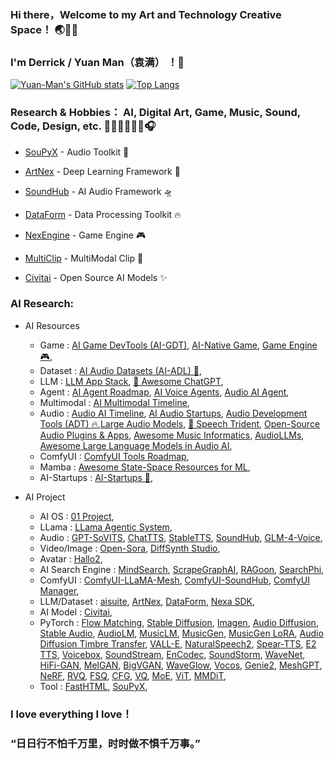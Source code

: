 ### Hi there，Welcome to my Art and Technology Creative Space！ 🌏🌌🌊
### I'm Derrick / Yuan Man（袁满） ！👋

[![Yuan-Man's GitHub stats](https://github-readme-stats-git-masterrstaa-rickstaa.vercel.app/api?username=Yuan-ManX&show_icons=true&theme=radical)](https://github.com/Yuan-ManX/github-readme-stats)
[![Top Langs](https://github-readme-stats-git-masterrstaa-rickstaa.vercel.app/api/top-langs/?username=Yuan-ManX&layout=compact)](https://github.com/Yuan-ManX/github-readme-stats)

### Research & Hobbies： AI, Digital Art, Game, Music, Sound, Code, Design, etc. 🎸🎹🥁🎻🎺🎤🎧

- [SouPyX](https://github.com/Yuan-ManX/SouPyX) - Audio Toolkit 🎵

- [ArtNex](https://github.com/Yuan-ManX/artnex) - Deep Learning Framework 🚀

- [SoundHub](https://github.com/Yuan-ManX/SoundHub) - AI Audio Framework 🛸

- [DataForm](https://github.com/Yuan-ManX/dataform) - Data Processing Toolkit 🔥

- [NexEngine](https://github.com/Yuan-ManX/NexEngine) - Game Engine 🎮

- [MultiClip](https://github.com/Yuan-ManX/multi-clip) - MultiModal Clip 🤖

- [Civitai](https://civitai.com/user/Y_Man) - Open Source AI Models ✨


### AI Research:

- AI Resources
  - Game :  [AI Game DevTools (AI-GDT)](https://github.com/Yuan-ManX/ai-game-development-tools), [AI-Native Game](https://github.com/Yuan-ManX/AI-Native-Game), [Game Engine 🎮](https://github.com/Yuan-ManX/game-engine),
  - Dataset :  [AI Audio Datasets (AI-ADL) 🎵](https://github.com/Yuan-ManX/ai-audio-datasets),
  - LLM :  [LLM App Stack](https://github.com/a16z-infra/llm-app-stack), [🤖 Awesome ChatGPT](https://github.com/sindresorhus/awesome-chatgpt),
  - Agent :  [AI Agent Roadmap](https://github.com/Yuan-ManX/ai-agent-roadmap), [AI Voice Agents](https://github.com/Yuan-ManX/ai-voice-agents), [Audio AI Agent](https://github.com/Yuan-ManX/audio-ai-agent),
  - Multimodal :  [AI Multimodal Timeline](https://github.com/Yuan-ManX/ai-multimodal-timeline),
  - Audio :  [Audio AI Timeline](https://github.com/archinetai/audio-ai-timeline), [AI Audio Startups](https://github.com/csteinmetz1/ai-audio-startups), [Audio Development Tools (ADT) 🔥](https://github.com/Yuan-ManX/audio-development-tools),[Large Audio Models](https://github.com/liusongxiang/Large-Audio-Models), [🔱 Speech Trident](https://github.com/ga642381/speech-trident), [Open-Source Audio Plugins & Apps](https://github.com/webprofusion/OpenAudio), [Awesome Music Informatics](https://github.com/yamathcy/awesome-music-informatics), [AudioLLMs](https://github.com/AudioLLMs/AudioLLM), [Awesome Large Language Models in Audio AI](https://github.com/EmulationAI/awesome-large-audio-models),
  - ComfyUI :  [ComfyUI Tools Roadmap](https://github.com/Yuan-ManX/ComfyUI-Tools-Roadmap),
  - Mamba :  [Awesome State-Space Resources for ML](https://github.com/AvivBick/awesome-ssm-ml),
  - AI-Startups :  [AI-Startups 🚀](https://github.com/Yuan-ManX/AI-Startups),

- AI Project
  - AI OS :  [01 Project](https://github.com/OpenInterpreter/01),
  - LLama :  [LLama Agentic System](https://github.com/meta-llama/llama-agentic-system),
  - Audio :  [GPT-SoVITS](https://github.com/RVC-Boss/GPT-SoVITS), [ChatTTS](https://github.com/2noise/ChatTTS), [StableTTS](https://github.com/KdaiP/StableTTS), [SoundHub](https://github.com/Yuan-ManX/SoundHub), [GLM-4-Voice](https://github.com/THUDM/GLM-4-Voice),
  - Video/Image :  [Open-Sora](https://github.com/hpcaitech/Open-Sora), [DiffSynth Studio](https://github.com/modelscope/DiffSynth-Studio),
  - Avatar :  [Hallo2](https://github.com/fudan-generative-vision/hallo2),
  - AI Search Engine :  [MindSearch](https://github.com/InternLM/MindSearch), [ScrapeGraphAI](https://github.com/VinciGit00/Scrapegraph-ai), [RAGoon](https://github.com/louisbrulenaudet/ragoon), [SearchPhi](https://github.com/AstraBert/SearchPhi),
  - ComfyUI :  [ComfyUI-LLaMA-Mesh](https://github.com/Yuan-ManX/ComfyUI-LLaMA-Mesh), [ComfyUI-SoundHub](https://github.com/Yuan-ManX/ComfyUI-SoundHub), [ComfyUI Manager](https://github.com/ltdrdata/ComfyUI-Manager),
  - LLM/Dataset :  [aisuite](https://github.com/andrewyng/aisuite), [ArtNex](https://github.com/Yuan-ManX/artnex), [DataForm](https://github.com/Yuan-ManX/dataform), [Nexa SDK](https://github.com/NexaAI/nexa-sdk),
  - AI Model :  [Civitai](https://civitai.com/user/Y_Man),
  - PyTorch :   [Flow Matching](https://github.com/facebookresearch/flow_matching), [Stable Diffusion](https://github.com/Yuan-ManX/Stable-Diffusion-PyTorch), [Imagen](https://github.com/Yuan-ManX/Imagen-PyTorch), [Audio Diffusion](https://github.com/Yuan-ManX/Audio-Diffusion), [Stable Audio](https://github.com/Yuan-ManX/Stable-Audio-PyTorch), [AudioLM](https://github.com/Yuan-ManX/AudioLM), [MusicLM](https://github.com/Yuan-ManX/MusicLM), [MusicGen](https://github.com/Yuan-ManX/MusicGen-PyTorch), [MusicGen LoRA](https://github.com/Yuan-ManX/MusicGen-LoRA-PyTorch), [Audio Diffusion Timbre Transfer](https://github.com/Yuan-ManX/Audio-Diffusion-Timbre-Transfer), [VALL-E](https://github.com/Yuan-ManX/VALL-E-PyTorch), [NaturalSpeech2](https://github.com/Yuan-ManX/NaturalSpeech2-PyTorch), [Spear-TTS](https://github.com/Yuan-ManX/Spear-TTS), [E2 TTS](https://github.com/Yuan-ManX/E2-TTS), [Voicebox](https://github.com/Yuan-ManX/Voicebox-PyTorch), [SoundStream](https://github.com/Yuan-ManX/SoundStream-PyTorch), [EnCodec](https://github.com/Yuan-ManX/EnCodec-PyTorch), [SoundStorm](https://github.com/Yuan-ManX/SoundStorm-PyTorch), [WaveNet](https://github.com/Yuan-ManX/WaveNet-PyTorch), [HiFi-GAN](https://github.com/Yuan-ManX/HiFi-GAN), [MelGAN](https://github.com/Yuan-ManX/MelGAN-PyTorch), [BigVGAN](https://github.com/Yuan-ManX/BigVGAN-PyTorch), [WaveGlow](https://github.com/Yuan-ManX/WaveGlow-PyTorch), [Vocos](https://github.com/Yuan-ManX/Vocos-PyTorch), [Genie2](https://github.com/Yuan-ManX/Genie2-PyTorch), [MeshGPT](https://github.com/Yuan-ManX/MeshGPT-PyTorch), [NeRF](https://github.com/Yuan-ManX/NeRF-PyTorch), [RVQ](https://github.com/Yuan-ManX/RVQ-PyTorch), [FSQ](https://github.com/Yuan-ManX/FSQ-PyTorch), [CFG](https://github.com/Yuan-ManX/CFG-PyTorch), [VQ](https://github.com/Yuan-ManX/VQ-PyTorch), [MoE](https://github.com/Yuan-ManX/MoE-PyTorch), [ViT](https://github.com/Yuan-ManX/ViT-PyTorch), [MMDiT](https://github.com/Yuan-ManX/MMDiT-PyTorch),
  - Tool :  [FastHTML](https://github.com/AnswerDotAI/fasthtml), [SouPyX](https://github.com/Yuan-ManX/SouPyX),

### I love everything I love！
### “日日行不怕千万里，时时做不惧千万事。”


<!--
**Yuan-ManX/Yuan-ManX** is a ✨ _special_ ✨ repository because its `README.md` (this file) appears on your GitHub profile.

Here are some ideas to get you started:

- 🔭 I’m currently working on ...
- 🌱 I’m currently learning ...
- 👯 I’m looking to collaborate on ...
- 🤔 I’m looking for help with ...
- 💬 Ask me about ...
- 📫 How to reach me: ...
- 😄 Pronouns: ...
- ⚡ Fun fact: ...
-->
